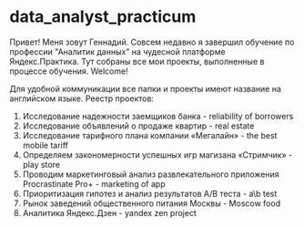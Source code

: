 # data_analyst_practicum

Привет! Меня зовут Геннадий. Совсем недавно я завершил обучение по профессии "Аналитик данных" на
чудесной платформе Яндекс.Практика. Тут собраны все мои проекты, выполненные в процессе обучения.
Welcome!

Для удобной коммуникации все папки и проекты имеют название на английском языке. 
Реестр проектов:
  1. Исследование надежности заемщиков банка - reliability of borrowers
  2. Исследование объявлений о продаже квартир - real estate
  3. Исследование тарифного плана компании «Мегалайн» - the best mobile tariff
  4. Определяем закономерности успешных игр магизана «Стримчик» - play store
  5. Проводим маркетинговый анализ развлекательного приложения Procrastinate Pro+ - marketing of app
  6. Приоритизация гипотез и анализ результатов A/B теста - a\b test
  7. Рынок заведений общественного питания Москвы - Moscow food
  8. Аналитика Яндекс.Дзен - yandex zen project
